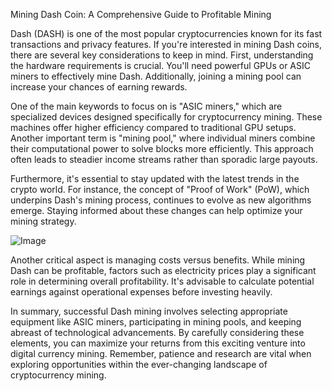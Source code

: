 Mining Dash Coin: A Comprehensive Guide to Profitable Mining

Dash (DASH) is one of the most popular cryptocurrencies known for its fast transactions and privacy features. If you're interested in mining Dash coins, there are several key considerations to keep in mind. First, understanding the hardware requirements is crucial. You'll need powerful GPUs or ASIC miners to effectively mine Dash. Additionally, joining a mining pool can increase your chances of earning rewards.

One of the main keywords to focus on is "ASIC miners," which are specialized devices designed specifically for cryptocurrency mining. These machines offer higher efficiency compared to traditional GPU setups. Another important term is "mining pool," where individual miners combine their computational power to solve blocks more efficiently. This approach often leads to steadier income streams rather than sporadic large payouts.

Furthermore, it's essential to stay updated with the latest trends in the crypto world. For instance, the concept of "Proof of Work" (PoW), which underpins Dash's mining process, continues to evolve as new algorithms emerge. Staying informed about these changes can help optimize your mining strategy.

![Image](https://github.com/user-attachments/assets/057c907c-805e-4310-a052-f5031067f3de)

Another critical aspect is managing costs versus benefits. While mining Dash can be profitable, factors such as electricity prices play a significant role in determining overall profitability. It's advisable to calculate potential earnings against operational expenses before investing heavily.

In summary, successful Dash mining involves selecting appropriate equipment like ASIC miners, participating in mining pools, and keeping abreast of technological advancements. By carefully considering these elements, you can maximize your returns from this exciting venture into digital currency mining. Remember, patience and research are vital when exploring opportunities within the ever-changing landscape of cryptocurrency mining.